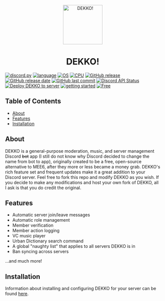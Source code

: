 <p align="center"><img alt="DEKKO!" src="https://www.declanz.me/web/img/dekko/dekko.png" width="128" height="128"></p>
<h1 align="center">DEKKO!</h1>

[![discord.py](https://img.shields.io/badge/discord.py-2.4.0-5865f2)](https://github.com/Rapptz/discord.py)
[![language](https://img.shields.io/badge/language-Python-ffd343)](https://www.python.org/)
[![OS](https://img.shields.io/badge/OS-linux-0078d4)](https://www.kernel.org/)
[![CPU](https://img.shields.io/badge/CPU-x86%2C%20x64-FF8C00)](#)
[![GitHub release](https://img.shields.io/github/v/release/D3CL4NZ/DEKKO)](#)
[![GitHub release date](https://img.shields.io/github/release-date/D3CL4NZ/DEKKO)](#)
[![GitHub last commit](https://img.shields.io/github/last-commit/D3CL4NZ/DEKKO)](#)
[![Discord API Status](https://img.shields.io/badge/dynamic/json?url=https%3A%2F%2Fdiscordstatus.com%2Fapi%2Fv2%2Fstatus.json&query=%24.status.description&logo=discord&logoColor=ffffff&label=API%20Status&color=green)](https://discordstatus.com/)
[![Deploy DEKKO to server](https://github.com/D3CL4NZ/DEKKO/actions/workflows/dekkodeploy.yml/badge.svg)](https://github.com/D3CL4NZ/DEKKO/actions/workflows/dekkodeploy.yml)
[![getting started](https://img.shields.io/badge/getting_started-guide-1D76DB)](https://www.declanz.me/web/dekko/)
[![Free](https://img.shields.io/badge/free_for_non_commercial_use-brightgreen)](#)

## Table of Contents
- [About](#about)
- [Features](#features)
- [Installation](#installation)

## About

DEKKO is a general-purpose moderation, music, and server management Discord ~~bot~~ app (I still do not know why Discord decided to change the name from bot to app), originally created to be a free, open-source alternative to MEE6, after they more or less became a money grab. DEKKO's rich feature set and frequent updates make it a great addition to your Discord server. Feel free to fork this repo and modify DEKKO as you wish. If you decide to make any modifications and host your own fork of DEKKO, all I ask is that you do credit the original.

## Features

- Automatic server join/leave messages
- Automatic role management
- Member verification
- Member action logging
- VC music player
- Urban Dictionary search command
- A global "naughty list" that applies to all servers DEKKO is in
- Ban syncing across servers

...and much more!

## Installation

Information about installing and configuring DEKKO for your server can be found [here](https://www.declanz.me/web/dekko/setup.html).
